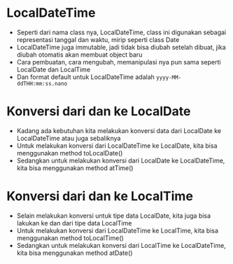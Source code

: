 # LocalDateTime

- Seperti dari nama class nya, LocalDateTime, class ini digunakan sebagai representasi tanggal dan waktu, mirip seperti class Date
- LocalDateTime juga immutable, jadi tidak bisa diubah setelah dibuat, jika diubah otomatis akan membuat object baru
- Cara pembuatan, cara mengubah, memanipulasi nya pun sama seperti LocalDate dan LocalTime
- Dan format default untuk LocalDateTime adalah `yyyy-MM-ddTHH:mm:ss.nano`

# Konversi dari dan ke LocalDate

- Kadang ada kebutuhan kita melakukan konversi data dari LocalDate ke LocalDateTime atau juga sebaliknya
- Untuk melakukan konversi dari LocalDateTime ke LocalDate, kita bisa menggunakan method toLocalDate()
- Sedangkan untuk melakukan konversi dari LocalDate ke LocalDateTime, kita bisa menggunakan method atTime()

# Konversi dari dan ke LocalTime

- Selain melakukan konversi untuk tipe data LocalDate, kita juga bisa lakukan ke dan dari tipe data LocalTime
- Untuk melakukan konversi dari LocalDateTime ke LocalTime, kita bisa menggunakan method toLocalTime()
- Sedangkan untuk melakukan konversi dari LocalTime ke LocalDateTime, kita bisa menggunakan method atDate()